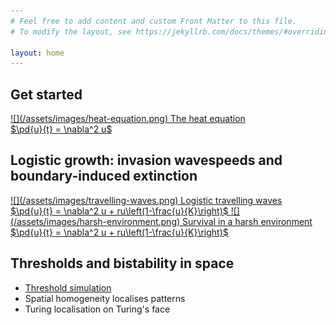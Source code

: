 ```yaml
---
# Feel free to add content and custom Front Matter to this file.
# To modify the layout, see https://jekyllrb.com/docs/themes/#overriding-theme-defaults

layout: home
---
```

## Get started
<a class='home_tile' href='heat-equation'>
    ![](/assets/images/heat-equation.png)
    The heat equation<br />
    $\pd{u}{t} = \nabla^2 u$
</a>

## Logistic growth: invasion wavespeeds and boundary-induced extinction
<a class='home_tile' href='travelling-waves'>
    ![](/assets/images/travelling-waves.png)
    Logistic travelling waves<br />
    $\pd{u}{t} = \nabla^2 u + ru\left(1-\frac{u}{K}\right)$
</a>
<a class='home_tile' href='harsh-environment'>
    ![](/assets/images/harsh-environment.png)
    Survival in a harsh environment<br />
    $\pd{u}{t} = \nabla^2 u + ru\left(1-\frac{u}{K}\right)$
</a>

## Thresholds and bistability in space
* [Threshold simulation](bistable-thresholds)
* Spatial homogeneity localises patterns
* Turing localisation on Turing's face

